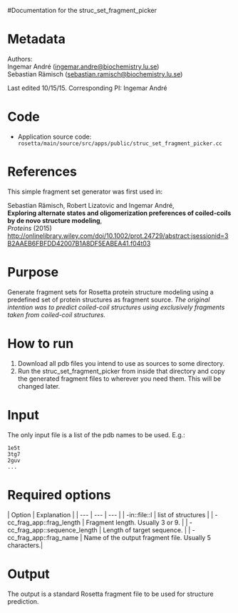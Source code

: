 #Documentation for the struc_set_fragment_picker

Metadata
========

Authors:  
Ingemar André (ingemar.andre@biochemistry.lu.se)  
Sebastian Rämisch (sebastian.ramisch@biochemistry.lu.se)  

Last edited 10/15/15. Corresponding PI: Ingemar André

Code 
====

-   Application source code: `        rosetta/main/source/src/apps/public/struc_set_fragment_picker.cc       `

References
==========

This simple fragment set generator was first used in:

Sebastian Rämisch, Robert Lizatovic and Ingemar André,   
**Exploring alternate states and oligomerization preferences of coiled-coils by de novo structure modeling**,  
*Proteins* (2015)  
http://onlinelibrary.wiley.com/doi/10.1002/prot.24729/abstract;jsessionid=3B2AAEB6FBFDD42007B1A8DF5EABEA41.f04t03

Purpose
===========================================

Generate fragment sets for Rosetta protein structure modeling using a predefined set of protein structures as fragment source.
*The original intention was to predict coiled-coil structures using exclusively fragments taken from coiled-coil structures.* 

How to run
===========================================
1. Download all pdb files you intend to use as sources to some directory. 
2. Run the struc_set_fragment_picker from inside that directory and copy the generated fragment files to wherever you need them. This will be changed later.

Input
=====
The only input file is a list of the pdb names to be used. E.g.:   
```
1e5t
3tg7
2guv
...
```

Required options
============================================

| Option | Explanation |
| --- | --- | --- |
| -in::file::l <list file>    | list of structures |
| -cc_frag_app::frag_length <int> | Fragment length. Usually 3 or 9. |
| -cc_frag_app::sequence_length <int> | Length of target sequence. |
| -cc_frag_app::frag_name <string> | Name of the output fragment file. Usually 5 characters.|

Output
======
The output is a standard Rosetta fragment file to be used for structure prediction.
